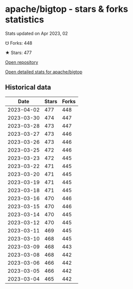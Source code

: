 # apache/bigtop - stars & forks statistics

Stats updated on Apr 2023, 02

☋ Forks: 448

★ Stars: 477

[Open repository](https://github.com/apache/bigtop)

[Open detailed stats for apache/bigtop](https://reviewgithub.com/rep/apache/bigtop)

## Historical data
| Date | Stars | Forks |
|------|-------|-------|
| 2023-04-02 | 477 | 448 | 
| 2023-03-30 | 474 | 447 | 
| 2023-03-28 | 473 | 447 | 
| 2023-03-27 | 473 | 446 | 
| 2023-03-26 | 473 | 446 | 
| 2023-03-25 | 472 | 446 | 
| 2023-03-23 | 472 | 445 | 
| 2023-03-22 | 471 | 445 | 
| 2023-03-20 | 471 | 445 | 
| 2023-03-19 | 471 | 445 | 
| 2023-03-18 | 471 | 445 | 
| 2023-03-16 | 470 | 446 | 
| 2023-03-15 | 470 | 446 | 
| 2023-03-14 | 470 | 445 | 
| 2023-03-12 | 470 | 445 | 
| 2023-03-11 | 469 | 445 | 
| 2023-03-10 | 468 | 445 | 
| 2023-03-09 | 468 | 443 | 
| 2023-03-08 | 468 | 442 | 
| 2023-03-06 | 466 | 442 | 
| 2023-03-05 | 466 | 442 | 
| 2023-03-04 | 465 | 442 | 

